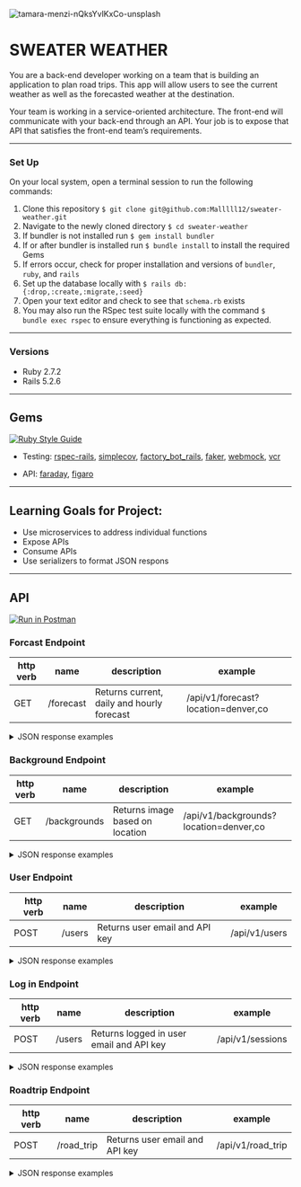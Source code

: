 ![tamara-menzi-nQksYvlKxCo-unsplash](https://user-images.githubusercontent.com/69017022/157337902-5f61641c-4c6d-4b18-895e-fcac28cc5fdc.jpg)
# SWEATER WEATHER
You are a back-end developer working on a team that is building an application to plan road trips. This app will allow users to see the current weather as well as the forecasted weather at the destination.

Your team is working in a service-oriented architecture. The front-end will communicate with your back-end through an API. Your job is to expose that API that satisfies the front-end team’s requirements.

----------

### Set Up
On your local system, open a terminal session to run the following commands:
1. Clone this repository `$ git clone git@github.com:Malllll12/sweater-weather.git`
2. Navigate to the newly cloned directory `$ cd sweater-weather`
3. If bundler is not installed run `$ gem install bundler`
4. If or after bundler is installed run `$ bundle install` to install the required Gems
5. If errors occur, check for proper installation and versions of `bundler`, `ruby`, and `rails`
6. Set up the database locally with `$ rails db:{:drop,:create,:migrate,:seed}`
7. Open your text editor and check to see that `schema.rb` exists
8. You may also run the RSpec test suite locally with the command `$ bundle exec rspec` to ensure everything is functioning as expected.

----------

### Versions

- Ruby 2.7.2
- Rails 5.2.6

----------

## Gems
[![Ruby Style Guide](https://img.shields.io/badge/code_style-rubocop-brightgreen.svg)](https://github.com/rubocop/rubocop) 
- Testing: [rspec-rails](https://github.com/rspec/rspec-rails), [simplecov](https://github.com/simplecov-ruby/simplecov), [factory_bot_rails](https://github.com/thoughtbot/factory_bot_rails), [faker](https://github.com/vajradog/faker-rails), [webmock](https://github.com/bblimke/webmock), [vcr](https://github.com/vcr/vcr)

- API: [faraday](https://github.com/lostisland/faraday), [figaro](https://medium.com/@MinimalGhost/the-figaro-gem-an-easier-way-to-securely-configure-rails-applications-c6f963b7e993)
----------

## Learning Goals for Project:

- Use microservices to address individual functions 
- Expose APIs
- Consume APIs
- Use serializers to format JSON respons

----------

## API

[![Run in Postman](https://run.pstmn.io/button.svg)](https://app.getpostman.com/run-collection/a9cfb8009263739bd05f?action=collection%2Fimport)

### Forcast Endpoint
| http verb | name | description | example |
| --- | --- | --- | --- |
| GET | /forecast | Returns current, daily and hourly forecast | /api/v1/forecast?location=denver,co |

<details>
  <summary> JSON response examples </summary>

  Forecast by location:
```
  {
    "data": {
        "id": "null",
        "type": "forecast",
        "attributes": {
            "current_weather": {
                "dt": "2022-08-03 16:08:16 -0700",
                "sunrise": "2022-08-03 06:22:28 -0700",
                "sunset": "2022-08-03 17:59:10 -0700",
                "temperature": 38.89,
                "feels_like": 38.89,
                "humidity": 27,
                "uvi": 0.67,
                "visibility": 10000,
                "conditions": "clear sky",
                "icon": "01d"
            },
            "daily_weather": [
                {
                    "date": "2022-08-03 12:00:00 -0700",
                    "sunrise": "2022-08-03 06:22:28 -0700",
                    "sunset": "2022-08-03 17:59:10 -0700",
                    "max_temp": 38.89,
                    "min_temp": 20.25,
                    "conditions": "clear sky",
                    "icon": "01d"
                },
                {
                    "date": "2022-09-03 12:00:00 -0700",
                    "sunrise": "2022-09-03 06:20:54 -0700",
                    "sunset": "2022-09-03 18:00:13 -0700",
                    "max_temp": 28.31,
                    "min_temp": 16.97,
                    "conditions": "light snow",
                    "icon": "13d"
                },
                {
                    "date": "2022-10-03 12:00:00 -0700",
                    "sunrise": "2022-10-03 06:19:20 -0700",
                    "sunset": "2022-10-03 18:01:16 -0700",
                    "max_temp": 24.75,
                    "min_temp": 14.38,
                    "conditions": "snow",
                    "icon": "13d"
                },
                {
                    "date": "2022-11-03 12:00:00 -0700",
                    "sunrise": "2022-11-03 06:17:45 -0700",
                    "sunset": "2022-11-03 18:02:18 -0700",
                    "max_temp": 33.84,
                    "min_temp": 14.29,
                    "conditions": "clear sky",
                    "icon": "01d"
                },
                {
                    "date": "2022-12-03 12:00:00 -0700",
                    "sunrise": "2022-12-03 06:16:09 -0700",
                    "sunset": "2022-12-03 18:03:20 -0700",
                    "max_temp": 53.56,
                    "min_temp": 27.77,
                    "conditions": "clear sky",
                    "icon": "01d"
                }
            ],
            "hourly_weather": [
                {
                    "time": "16:00:00",
                    "temp": 38.89,
                    "conditions": "clear sky",
                    "icon": "01d"
                },
                {
                    "time": "17:00:00",
                    "temp": 37.92,
                    "conditions": "clear sky",
                    "icon": "01d"
                },
                {
                    "time": "18:00:00",
                    "temp": 35.83,
                    "conditions": "clear sky",
                    "icon": "01n"
                },
                {
                    "time": "19:00:00",
                    "temp": 33.78,
                    "conditions": "clear sky",
                    "icon": "01n"
                },
                {
                    "time": "20:00:00",
                    "temp": 31.59,
                    "conditions": "few clouds",
                    "icon": "02n"
                },
                {
                    "time": "21:00:00",
                    "temp": 29.91,
                    "conditions": "scattered clouds",
                    "icon": "03n"
                },
                {
                    "time": "22:00:00",
                    "temp": 29.57,
                    "conditions": "scattered clouds",
                    "icon": "03n"
                },
                {
                    "time": "23:00:00",
                    "temp": 29.3,
                    "conditions": "broken clouds",
                    "icon": "04n"
                }
            ]
        }
    }
}
```
</details>

### Background Endpoint
| http verb | name | description | example |
| --- | --- | --- | --- |
| GET | /backgrounds | Returns image based on location  | /api/v1/backgrounds?location=denver,co |

<details>
  <summary> JSON response examples </summary>

  Image by location:
```
  {
    "data": {
        "type": "image",
        "id": "null",
        "attributes": {
            "image": {
                "location": null,
                "description": "Boho Girl\n\nModel : @peanutphysique",
                "image_url": "https://images.unsplash.com/photo-1629163330223-c183571735a1?crop=entropy&cs=srgb&fm=jpg&ixid=MnwzMDc2Mzl8MHwxfHNlYXJjaHwxfHxkZW52ZXIlMkNjb3xlbnwwfHx8fDE2NDY3NzU4MjY&ixlib=rb-1.2.1&q=85",
                "site": "www.unsplash.com",
                "credit": {
                    "photographer": "Taylor Daugherty",
                    "photographer_site": "https://unsplash.com/@tayloradaugherty"
                }
            }
        }
    }
}
  ```
</details>

### User Endpoint
| http verb | name | description | example |
| --- | --- | --- | --- |
| POST | /users | Returns user email and API key | /api/v1/users |

<details>
  <summary> JSON response examples </summary>

  User:
```
{
    "data": {
        "id": "324",
        "type": "users",
        "attributes": {
            "email": "fake@example.com",
            "api_key": "notarealkey"
        }
    }
}
  ```
</details>

### Log in Endpoint
| http verb | name | description | example |
| --- | --- | --- | --- |
| POST | /users | Returns logged in user email and API key | /api/v1/sessions |

<details>
  <summary> JSON response examples </summary>

  Session:
```
{
    "data": {
        "id": "324",
        "type": "users",
        "attributes": {
            "email": "fake@example.com",
            "api_key": "notarealkey"
        }
    }
}
  ```
</details>

### Roadtrip Endpoint
| http verb | name | description | example |
| --- | --- | --- | --- |
| POST | /road_trip | Returns user email and API key | /api/v1/road_trip |

<details>
  <summary> JSON response examples </summary>

  Roadtrip:
```
{
    "data": {
        "id": "null",
        "type": "roadtrip",
        "attributes": {
            "start_city": "Denver,CO",
            "end_city": "Montrose,CO",
            "travel_time": "04:44:25",
            "weather_at_eta": {
                "temperature": 31.59,
                "conditions": "few clouds"
            }
        }
    }
}
  ```
</details>
